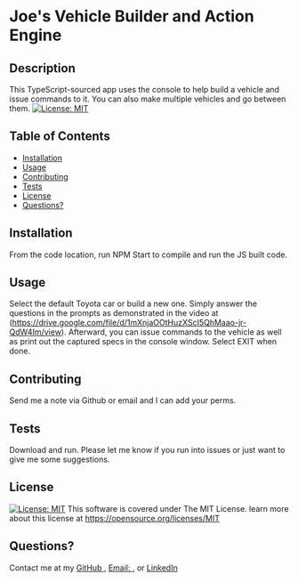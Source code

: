 
# Joe's Vehicle Builder and Action Engine

## Description
This TypeScript-sourced app uses the console to help build a vehicle and issue commands to it.  You can also make multiple vehicles and go between them. [![License: MIT](https://img.shields.io/badge/License-MIT-yellow.svg)](https://opensource.org/licenses/MIT)


## Table of Contents

- [Installation](#installation)
- [Usage](#usage)
- [Contributing](#contributing)
- [Tests](#tests)
- [License](#license)
- [Questions?](#questions)

## Installation
From the code location, run NPM Start to compile and run the JS built code.


## Usage
Select the default Toyota car or build a new one.  Simply answer the questions in the prompts as demonstrated in the video
at (https://drive.google.com/file/d/1mXnjaOOtHuzXScI5QhMaao-jr-QdW4Im/view).  Afterward, you can issue commands to the vehicle as well as print out the captured specs in the console window.
Select EXIT when done.


## Contributing
Send me a note via Github or email and I can add your perms.

## Tests
Download and run. Please let me know if you run into issues or just want to give me some suggestions.

## License
[![License: MIT](https://img.shields.io/badge/License-MIT-yellow.svg)](https://opensource.org/licenses/MIT)
This software is covered under The MIT License.  learn more about this license at https://opensource.org/licenses/MIT

## Questions?
Contact me at my [GitHub ](https://github.com/minastyr)
, [Email: ](mailto:minastyr@gmail.com), or [LinkedIn](https://linkedin.com/in/joe-vargas-ba568a8)

